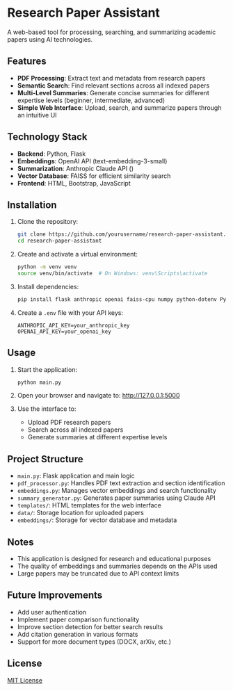 # Research Paper Assistant

A web-based tool for processing, searching, and summarizing academic papers using AI technologies.

## Features

- **PDF Processing**: Extract text and metadata from research papers
- **Semantic Search**: Find relevant sections across all indexed papers
- **Multi-Level Summaries**: Generate concise summaries for different expertise levels (beginner, intermediate, advanced)
- **Simple Web Interface**: Upload, search, and summarize papers through an intuitive UI

## Technology Stack

- **Backend**: Python, Flask
- **Embeddings**: OpenAI API (text-embedding-3-small)
- **Summarization**: Anthropic Claude API ()
- **Vector Database**: FAISS for efficient similarity search
- **Frontend**: HTML, Bootstrap, JavaScript

## Installation

1. Clone the repository:
   ```bash
   git clone https://github.com/yourusername/research-paper-assistant.git
   cd research-paper-assistant
   ```

2. Create and activate a virtual environment:
   ```bash
   python -m venv venv
   source venv/bin/activate  # On Windows: venv\Scripts\activate
   ```

3. Install dependencies:
   ```bash
   pip install flask anthropic openai faiss-cpu numpy python-dotenv PyPDF2
   ```

4. Create a `.env` file with your API keys:
   ```
   ANTHROPIC_API_KEY=your_anthropic_key
   OPENAI_API_KEY=your_openai_key
   ```

## Usage

1. Start the application:
   ```bash
   python main.py
   ```

2. Open your browser and navigate to: http://127.0.0.1:5000

3. Use the interface to:
   - Upload PDF research papers
   - Search across all indexed papers
   - Generate summaries at different expertise levels

## Project Structure

- `main.py`: Flask application and main logic
- `pdf_processor.py`: Handles PDF text extraction and section identification
- `embeddings.py`: Manages vector embeddings and search functionality 
- `summary_generator.py`: Generates paper summaries using Claude API
- `templates/`: HTML templates for the web interface
- `data/`: Storage location for uploaded papers
- `embeddings/`: Storage for vector database and metadata

## Notes

- This application is designed for research and educational purposes
- The quality of embeddings and summaries depends on the APIs used
- Large papers may be truncated due to API context limits

## Future Improvements

- Add user authentication
- Implement paper comparison functionality 
- Improve section detection for better search results
- Add citation generation in various formats
- Support for more document types (DOCX, arXiv, etc.)

## License

[MIT License](LICENSE)